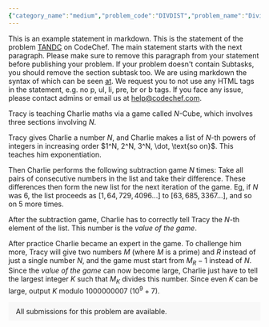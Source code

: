 ```yaml
---
{"category_name":"medium","problem_code":"DIVDIST","problem_name":"Divisible Distances","problemComponents":{"constraints":"- $1 \\le T \\le 100\\,000$\n- $1 \\le K \u0026lt; N \\le 500\\,000$\n- The sum of $N$ over all test cases in one input does not exceed $1000\\,000$.","constraintsState":true,"subtasks":"**Subtask 1 (15 points):** $N \\le 1000$, $\\sum N \\le 5000$, $K$ **is odd**.\n\n**Subtask 2 (20 points):** $N \\le 1000$, $\\sum N \\le 5000$.\n\n**Subtask 3 (25 points):** $N \\le 100\\,000$, $\\sum N \\le 200\\,000$, $K$ **is odd**.\n\n**Subtask 4 (20 points):** $N \\le 100\\,000$, $\\sum N \\le 200\\,000$.\n\n**Subtask 5 (10 points):** $K$ **is odd**.\n\n**Subtask 6 (10 points):** no additional constraints.\n","subtasksState":true,"inputFormat":"The first line of input contains a single integer $T$ $-$ the number of test cases. The descriptions of $T$ test cases follow.\n\nThe first line of each test case contains two integers $N$ and $K$. Each of the next $(N-1)$ lines contains two integers $u$, $v$ ($1 \\le u, v \\le N$, $u \\ne v$), denoting that there is an edge between vertices $u$ and $v$. It is guaranteed that the described graph is a tree.","inputFormatState":true,"outputFormat":"For each test case output one integer $-$ the maximum possible number of vertices you can choose so that the distance between any two of them is divisible by $K$.","outputFormatState":true,"sampleTestCases":{"0":{"id":1,"input":"3\n5 2\n1 2\n1 3\n1 4\n1 5\n10 3\n1 2\n2 3\n3 4\n4 5\n5 6\n6 7\n3 8\n8 9\n9 10\n10 3\n1 2\n2 3\n3 4\n4 5\n5 6\n6 7\n4 8\n8 9\n9 10\n","output":"4\n3\n4\n","explanation":"In the first test case, the only optimal set is $\\{2, 3, 4, 5\\}$.\n\nIn the second test case, one of the optimal sets is $\\{3, 6, 10\\}$.\n\nIn the third test case, the only optimal set is $\\{1, 4, 7, 10\\}$.\n\nNote that sample input does not satisfy the constraints of the first, third, and fifth subtasks as it contains even $K$.","isDeleted":false}}},"video_editorial_url":"","languages_supported":{"0":"CPP14","1":"C","2":"JAVA","3":"PYTH 3.6","4":"CPP17","5":"PYTH","6":"PYP3","7":"CS2","8":"ADA","9":"PYPY","10":"TEXT","11":"PAS fpc","12":"NODEJS","13":"RUBY","14":"PHP","15":"GO","16":"HASK","17":"TCL","18":"PERL","19":"SCALA","20":"LUA","21":"kotlin","22":"BASH","23":"JS","24":"LISP sbcl","25":"rust","26":"PAS gpc","27":"BF","28":"CLOJ","29":"R","30":"D","31":"CAML","32":"FORT","33":"ASM","34":"swift","35":"FS","36":"WSPC","37":"LISP clisp","38":"SQL","39":"SCM guile","40":"PERL6","41":"ERL","42":"CLPS","43":"ICK","44":"NICE","45":"PRLG","46":"ICON","47":"COB","48":"SCM chicken","49":"PIKE","50":"SCM qobi","51":"ST","52":"SQLQ","53":"NEM"},"max_timelimit":2,"source_sizelimit":50000,"problem_author":"anton_trygub","problem_tester":"tabr","date_added":"28-01-2022","tags":{"0":"anton_trygub","1":"ltime104","2":"medium"},"problem_difficulty_level":"Unavailable","best_tag":"","editorial_url":"https://discuss.codechef.com/problems/DIVDIST","time":{"view_start_date":1643477400,"submit_start_date":1643477400,"visible_start_date":1643477400,"end_date":1735669800},"is_direct_submittable":false,"problemDiscussURL":"https://discuss.codechef.com/search?q=DIVDIST","is_proctored":false,"visitedContests":{},"layout":"problem"}
---
```

This is an example statement in markdown. This is the statement of the problem [TANDC](https://codechef.com/problems/TANDC) on CodeChef. The main statement starts with the next paragraph. Please make sure to remove this paragraph from your statement before publishing your problem. If your problem doesn't contain Subtasks, you should remove the section subtask too. We are using markdown the syntax of which can be seen [at](https://github.com/showdownjs/showdown/wiki/Showdown's-Markdown-syntax). We request you to not use any HTML tags in the statement, e.g. no p, ul, li, pre, br or b tags. If you face any issue, please contact admins or email us at help@codechef.com.

Tracy is teaching Charlie maths via a game called $N$-Cube, which involves three sections involving $N$.

Tracy gives Charlie a number $N$, and Charlie makes a list of $N$-th powers of integers in increasing order $1^N, 2^N, 3^N, \dot, \text{so on}$. This teaches him exponentiation.

Then Charlie performs the following subtraction game $N$ times: Take all pairs of consecutive numbers in the list and take their difference. These differences then form the new list for the next iteration of the game. Eg, if $N$ was 6, the list proceeds as $[1, 64, 729, 4096 ... ]$ to $[63, 685, 3367 ...]$, and so on $5$ more times.

After the subtraction game, Charlie has to correctly tell Tracy the $N$-th element of the list. This number is the *value of the game*.

After practice Charlie became an expert in the game. To challenge him more, Tracy will give two numbers $M$ (where $M$ is a prime) and $R$ instead of just a single number $N$, and the game must start from $M_R - 1$ instead of $N$. Since the *value of the game* can now become large, Charlie just have to tell the largest integer $K$ such that $M_K$ divides this number. Since even $K$ can be large, output $K$ modulo 1000000007 ($10^9 + 7$).

<aside style='background: #f8f8f8;padding: 10px 15px;'><div>All submissions for this problem are available.</div></aside>